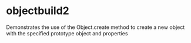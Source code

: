# objectbuild2
Demonstrates the use of the Object.create method to create a new object with the specified prototype object and properties
